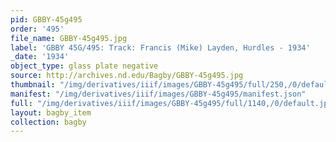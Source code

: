 ```yaml
---
pid: GBBY-45g495
order: '495'
file_name: GBBY-45g495.jpg
label: 'GBBY 45G/495: Track: Francis (Mike) Layden, Hurdles - 1934'
_date: '1934'
object_type: glass plate negative
source: http://archives.nd.edu/Bagby/GBBY-45g495.jpg
thumbnail: "/img/derivatives/iiif/images/GBBY-45g495/full/250,/0/default.jpg"
manifest: "/img/derivatives/iiif/images/GBBY-45g495/manifest.json"
full: "/img/derivatives/iiif/images/GBBY-45g495/full/1140,/0/default.jpg"
layout: bagby_item
collection: bagby
---
```

